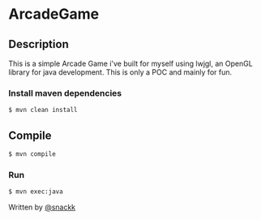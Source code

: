 # ArcadeGame

## Description

This is a simple Arcade Game i've built for myself using lwjgl, an OpenGL library for java development. This is only a POC and mainly for fun.

### Install maven dependencies

```sh
$ mvn clean install
```

## Compile

```sh
$ mvn compile
```

### Run
```sh
$ mvn exec:java
```

  Written by [@snackk](https://github.com/snackk)
